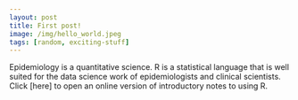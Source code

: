 ```yaml
---
layout: post
title: First post!
image: /img/hello_world.jpeg
tags: [random, exciting-stuff]
---
```


Epidemiology is a quantitative science. R is a statistical language that is well suited for the data science work of epidemiologists and clinical scientists. Click [here] to open an online version of introductory notes to using R.
